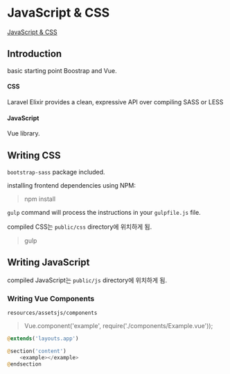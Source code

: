 # JavaScript & CSS

[JavaScript & CSS](https://laravel.com/docs/5.3/frontend)


## Introduction

basic starting point Boostrap and Vue.


#### CSS

Laravel Elixir provides a clean, expressive API over compiling SASS or LESS



#### JavaScript

Vue library.


## Writing CSS

`bootstrap-sass` package included.

installing frontend dependencies using NPM:

> npm install

`gulp` command will process the instructions in your `gulpfile.js` file.

compiled CSS는 `public/css` directory에 위치하게 됨.

> gulp


## Writing JavaScript

compiled JavaScript는 `public/js` directory에 위치하게 됨.


### Writing Vue Components

`resources/assetsjs/components`

> Vue.component('example', require('./components/Example.vue'));

```php
@extends('layouts.app')

@section('content')
    <example></example>
@endsection
```
